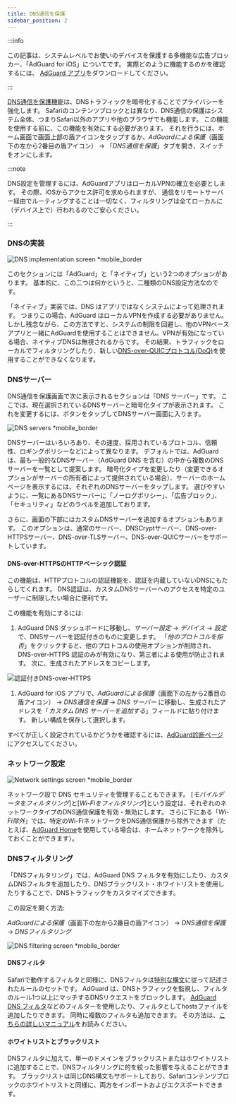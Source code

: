 ```yaml
---
title: DNS通信を保護
sidebar_position: 2
---
```


:::info

この記事は、システムレベルでお使いのデバイスを保護する多機能な広告ブロッカー、「AdGuard for iOS」についてです。 実際どのように機能するのかを確認するには、 [AdGuard アプリ](https://agrd.io/download-kb-adblock)をダウンロードしてください。

:::

[DNS通信を保護機能](https://adguard-dns.io/kb/general/dns-filtering/)は、DNSトラフィックを暗号化することでプライバシーを強化します。 Safariのコンテンツブロックとは異なり、DNS通信の保護はシステム全体、つまりSafari以外のアプリや他のブラウザでも機能します。 この機能を使用する前に、この機能を有効にする必要があります。 それを行うには、ホーム画面で画面上部の盾アイコンをタップするか、_AdGuardによる保護_（画面下の左から2番目の盾アイコン） → 「_DNS通信を保護_」タブを開き、スイッチをオンにします。

:::note

DNS設定を管理するには、AdGuardアプリはローカルVPNの確立を必要とします。 その際、iOSからアクセス許可を求められますが、 通信をリモートサーバー経由でルーティングすることは一切なく、フィルタリングは全てローカルに（デバイス上で）行われるのでご安心ください。

:::

### DNSの実装

![DNS implementation screen \*mobile_border](https://cdn.adtidy.org/public/Adguard/kb/iOS/features/implementation_en.jpeg)

このセクションには「AdGuard」と「ネイティブ」という2つのオプションがあります。 基本的に、この二つは何かというと、二種類のDNS設定方法なのです。

「ネイティブ」実装では、DNS はアプリではなくシステムによって処理されます。 つまりこの場合、AdGuard はローカルVPNを作成する必要がありません。 しかし残念ながら、この方法ですと、システムの制限を回避し、他のVPNベースアプリと一緒にAdGuardを使用することはできません。VPNが有効になっている場合、ネイティブDNSは無視されるからです。 その結果、トラフィックをローカルでフィルタリングしたり、新しい[DNS-over-QUICプロトコル(DoQ)](https://adguard.com/ja/blog/dns-over-quic.html)を使用することができなくなります。

### DNSサーバー

DNS通信を保護画面で次に表示されるセクションは「DNS サーバー」です。 ここでは、現在選択されているDNSサーバーと暗号化タイプが表示されます。 これを変更するには、ボタンをタップしてDNSサーバー画面に入ります。

![DNS servers \*mobile_border](https://cdn.adtidy.org/public/Adguard/kb/iOS/features/dns_server_en.jpeg)

DNSサーバーはいろいろあり、その速度、採用されているプロトコル、信頼性、ロギングポリシーなどによって異なります。 デフォルトでは、AdGuard は、最も一般的なDNSサーバー（AdGuard DNS を含む）の中から複数のDNSサーバーを一覧として提案します。 暗号化タイプを変更したり（変更できるオプションがサーバーの所有者によって提供されている場合）、サーバーのホームページを表示するには、それぞれのDNSサーバーをタップします。 選びやすいように、一覧にあるDNSサーバーに「ノーログポリシー」、「広告ブロック」、「セキュリティ」などのラベルを追加しております。

さらに、画面の下部にはカスタムDNSサーバーを追加するオプションもあります。 このオプションは、通常のサーバー、DNSCryptサーバー、DNS-over-HTTPSサーバー、DNS-over-TLSサーバー、DNS-over-QUICサーバーをサポートしています。

#### DNS-over-HTTPSのHTTPベーシック認証

この機能は、HTTPプロトコルの認証機能を、認証を内蔵していないDNSにもたらしてくれます。 DNS認証は、カスタムDNSサーバーへのアクセスを特定のユーザーに制限したい場合に便利です。

この機能を有効にするには:

1. AdGuard DNS ダッシュボードに移動し、_サーバー設定_ → _デバイス_ → _設定_ で、DNSサーバーを認証付きのものに変更します。 「_他のプロトコルを拒否_」をクリックすると、他のプロトコルの使用オプションが削除され、DNS-over-HTTPS 認証のみが有効になり、第三者による使用が防止されます。 次に、生成されたアドレスをコピーします。

![認証付きDNS-over-HTTPS](https://cdn.adtidy.org/content/release_notes/dns/v2-7/http-auth/http-auth-ja.png)

1. AdGuard for iOS アプリで、_AdGuardによる保護_（画面下の左から2番目の盾アイコン） → _DNS通信を保護_ → _DNS サーバー_ に移動し、生成されたアドレスを「_カスタム DNS サーバーを追加する_」フィールドに貼り付けます。 新しい構成を保存して選択します。

すべてが正しく設定されているかどうかを確認するには、[AdGuard診断ページ](https://adguard.com/en/test.html)にアクセスしてください。

### ネットワーク設定

![Network settings screen \*mobile_border](https://cdn.adtidy.org/public/Adguard/kb/iOS/features/network_settings_en.jpeg)

ネットワーク設で DNS セキュリティを管理することもできます。 [_モバイルデータをフィルタリング_]と[_Wi-Fiをフィルタリング_]という設定は、それぞれのネットワークタイプのDNS通信保護を有効・無効にします。 さらに下にある「_Wi-Fi除外_」では、特定のWi-FiネットワークをDNS通信保護から除外できます（たとえば、[AdGuard Home](https://adguard.com/adguard-home/overview.html)を使用している場合は、ホームネットワークを除外しておくことができます）。

### DNSフィルタリング

「DNSフィルタリング」では、AdGuard DNS フィルタを有効にしたり、カスタムDNSフィルタを追加したり、DNSブラックリスト・ホワイトリストを使用したりすることで、DNSトラフィックをカスタマイズできます。

この設定を開く方法:

_AdGuardによる保護_（画面下の左から2番目の盾アイコン） → _DNS通信を保護_ → _DNSフィルタリング_

![DNS filtering screen \*mobile_border](https://cdn.adtidy.org/public/Adguard/kb/iOS/features/dns_filtering_en.jpeg)

#### DNSフィルタ

Safariで動作するフィルタと同様に、DNSフィルタは[特別な構文](https://adguard-dns.io/kb/general/dns-filtering-syntax/)に従って記述されたルールのセットです。 AdGuard は、DNSトラフィックを監視し、フィルタのルール1つ以上にマッチするDNSリクエストをブロックします。 [AdGuard DNS フィルタ](https://github.com/AdguardTeam/AdguardSDNSFilter)などのフィルターを使用したり、フィルタとしてhostsファイルを追加したりできます。 同時に複数のフィルタも追加できます。 その方法は、[こちらの詳しいマニュアル](adguard-for-ios/solving-problems/system-wide-filtering)をお読みください。

#### ホワイトリストとブラックリスト

DNSフィルタに加えて、単一のドメインをブラックリストまたはホワイトリストに追加することで、DNSフィルタリングに的を絞った影響を与えることができます。 ブラックリストは同じDNS構文もサポートしており、Safariコンテンツブロックのホワイトリストと同様に、両方をインポートおよびエクスポートできます。
